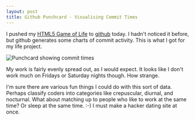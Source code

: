 ```yaml
---
layout: post
title: Github Punchcard - Visualising Commit Times
---
```


I pushed my [HTML5 Game of Life](/life/life.html) to
[github](https://github.com/anm/HTML5-Game-of-Life/) today. I hadn't
noticed it before, but github generates some charts of commit
activity. This is what I got for my life project.

<img src="https://chart.googleapis.com/chart?chs=800x300&amp;chds=-1,24,-1,7,0,8&amp;chf=bg,s,efefef&amp;chd=t:0,1,2,3,4,5,6,7,8,9,10,11,12,13,14,15,16,17,18,19,20,21,22,23,0,1,2,3,4,5,6,7,8,9,10,11,12,13,14,15,16,17,18,19,20,21,22,23,0,1,2,3,4,5,6,7,8,9,10,11,12,13,14,15,16,17,18,19,20,21,22,23,0,1,2,3,4,5,6,7,8,9,10,11,12,13,14,15,16,17,18,19,20,21,22,23,0,1,2,3,4,5,6,7,8,9,10,11,12,13,14,15,16,17,18,19,20,21,22,23,0,1,2,3,4,5,6,7,8,9,10,11,12,13,14,15,16,17,18,19,20,21,22,23,0,1,2,3,4,5,6,7,8,9,10,11,12,13,14,15,16,17,18,19,20,21,22,23,0,1,2,3,4,5,6,7,8,9,10,11,12,13,14,15,16,17,18,19,20,21,22,23|0,0,0,0,0,0,0,0,0,0,0,0,0,0,0,0,0,0,0,0,0,0,0,0,1,1,1,1,1,1,1,1,1,1,1,1,1,1,1,1,1,1,1,1,1,1,1,1,2,2,2,2,2,2,2,2,2,2,2,2,2,2,2,2,2,2,2,2,2,2,2,2,3,3,3,3,3,3,3,3,3,3,3,3,3,3,3,3,3,3,3,3,3,3,3,3,4,4,4,4,4,4,4,4,4,4,4,4,4,4,4,4,4,4,4,4,4,4,4,4,5,5,5,5,5,5,5,5,5,5,5,5,5,5,5,5,5,5,5,5,5,5,5,5,6,6,6,6,6,6,6,6,6,6,6,6,6,6,6,6,6,6,6,6,6,6,6,6,7,7,7,7,7,7,7,7,7,7,7,7,7,7,7,7,7,7,7,7,7,7,7,7|1,0,2,0,3,0,0,2,0,0,0,0,0,8,0,0,0,0,6,0,0,0,0,2,3,0,0,0,0,0,0,0,0,0,7,5,0,0,0,0,0,4,3,0,2,0,0,0,1,0,0,0,0,2,2,1,0,0,0,5,0,0,0,0,5,0,0,0,0,0,0,1,0,0,0,0,1,2,0,0,0,1,0,0,0,0,2,1,1,0,0,0,0,0,1,0,1,0,0,0,0,0,0,2,0,3,1,1,1,0,0,0,0,0,0,0,4,0,0,0,2,0,0,0,1,0,2,1,0,0,0,0,0,0,0,0,0,0,0,0,0,0,0,0,0,1,1,0,2,1,1,1,3,3,2,1,0,1,2,0,2,0,0,0,0,0,0,1,0,0,0,0,0,0,0,0,0,0,0,0,0,0,0,0,0,0,0,0,0,0,0,0&amp;chxt=x,y&amp;chm=o,333333,1,1.0,25.0&amp;chxl=0:||12am|1|2|3|4|5|6|7|8|9|10|11|12pm|1|2|3|4|5|6|7|8|9|10|11||1:||Sun|Mon|Tue|Wed|Thr|Fri|Sat|&amp;cht=s" alt="Punchcard showing commit times" title="Commit Activity by Day and Hour"/>

My work is fairly evenly spread out, as I would expect. It looks like
I don't work much on Fridays or Saturday nights though. How strange.

I'm sure there are various fun things I could do with this sort of
data. Perhaps classify coders into categories like crepuscular,
diurnal, and nocturnal. What about matching up to people who like to
work at the same time? Or sleep at the same time. :-) I must make a
hacker dating site at once.
